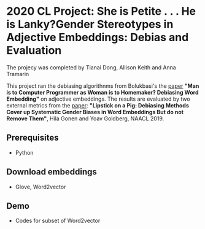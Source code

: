 # 2020 CL Project: She is Petite . . . He is Lanky?Gender Stereotypes in Adjective Embeddings: Debias and Evaluation

The projecy was completed by Tianai Dong, Allison Keith and Anna Tramarin

This project ran the debiasing algorithnms from Bolukbasi's the [paper](https://arxiv.org/pdf/1607.06520.pdf) **"Man is to Computer Programmer as Woman is to Homemaker?
Debiasing Word Embedding"** on adjective embeddings. The results are evaluated by two external metrics from  the [paper](https://arxiv.org/pdf/1903.03862.pdf): **"Lipstick on a Pig: Debiasing Methods Cover up Systematic Gender Biases in Word Embeddings But do not Remove Them"**, Hila Gonen and Yoav Goldberg, NAACL 2019.

## Prerequisites

* Python

## Download embeddings
* Glove, Word2vector 

## Demo 
* Codes for subset of Word2vector  
